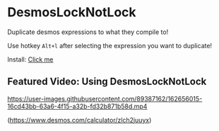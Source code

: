 # DesmosLockNotLock
Duplicate desmos expressions to what they compile to!

Use hotkey `Alt+l` after selecting the expression you want to duplicate!

Install: [Click me](https://github.com/MathEnthusiast314/DesmosLockNotLock/raw/main/duplicate.user.js)

## Featured Video: Using DesmosLockNotLock
https://user-images.githubusercontent.com/89387162/162656015-16cd43bb-63a6-4f15-a32b-fd32b871b58d.mp4

(https://www.desmos.com/calculator/zlch2juuyx)

